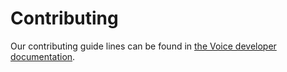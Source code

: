 # Contributing

Our contributing guide lines can be found in [the Voice developer documentation](https://developers.home-assistant.io/docs/voice/intent-recognition/contributing).
